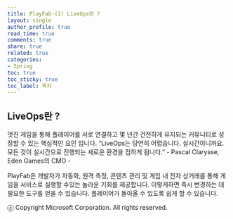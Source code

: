 ```yaml
---
title: PlayFab-(1) LiveOps란 ?
layout: single
author_profile: true
read_time: true
comments: true
share: true
related: true
categories:
- Spring
toc: true
toc_sticky: true
toc_label: 목차
---
```



## LiveOps란 ?
멋진 게임을 통해 플레이어를 서로 연결하고 몇 년간 건전하게 유지되는 커뮤니티로 성장할 수 있는 핵심적인 요인 입니다.
“LiveOps는 당연히 어렵습니다. 실시간이니까요. 모든 것이 실시간으로 진행되는 새로운 환경을 접하게 됩니다.” - Pascal Clarysse, Eden Games의 CMO -


PlayFab은 개발자가 자동화, 원격 측정, 콘텐츠 관리 및 게임 내 전자 상거래를 통해 게임을 서비스로 실행할 수있는 놀라운 기회를 제공합니다. 이렇게하면 즉시 변경하는 데 필요한 도구를 얻을 수 있습니다. 플레이어가 돌아올 수 있도록 쉽게 할 수 있습니다. 


ⓒ Copyright Microsoft Corporation. All rights reserved.